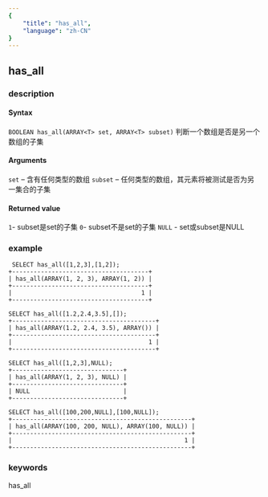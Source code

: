 ```yaml
---
{
    "title": "has_all",
    "language": "zh-CN"
}
---
```


<!-- 
Licensed to the Apache Software Foundation (ASF) under one
or more contributor license agreements.  See the NOTICE file
distributed with this work for additional information
regarding copyright ownership.  The ASF licenses this file
to you under the Apache License, Version 2.0 (the
"License"); you may not use this file except in compliance
with the License.  You may obtain a copy of the License at
  http://www.apache.org/licenses/LICENSE-2.0
Unless required by applicable law or agreed to in writing,
software distributed under the License is distributed on an
"AS IS" BASIS, WITHOUT WARRANTIES OR CONDITIONS OF ANY
KIND, either express or implied.  See the License for the
specific language governing permissions and limitations
under the License.
-->

## has_all

### description

#### Syntax

`BOOLEAN has_all(ARRAY<T> set, ARRAY<T> subset)`
判断一个数组是否是另一个数组的子集

#### Arguments

`set` – 含有任何类型的数组
`subset` – 任何类型的数组，其元素将被测试是否为另一集合的子集

#### Returned value

`1`- subset是set的子集
`0`- subset不是set的子集
`NULL` - set或subset是NULL


### example

```
 SELECT has_all([1,2,3],[1,2]);
+--------------------------------------+
| has_all(ARRAY(1, 2, 3), ARRAY(1, 2)) |
+--------------------------------------+
|                                    1 |
+--------------------------------------+

SELECT has_all([1.2,2.4,3.5],[]);
+----------------------------------------+
| has_all(ARRAY(1.2, 2.4, 3.5), ARRAY()) |
+----------------------------------------+
|                                      1 |
+----------------------------------------+

SELECT has_all([1,2,3],NULL);
+-------------------------------+
| has_all(ARRAY(1, 2, 3), NULL) |
+-------------------------------+
| NULL                          |
+-------------------------------+

SELECT has_all([100,200,NULL],[100,NULL]);
+--------------------------------------------------+
| has_all(ARRAY(100, 200, NULL), ARRAY(100, NULL)) |
+--------------------------------------------------+
|                                                1 |
+--------------------------------------------------+
```

### keywords

has_all